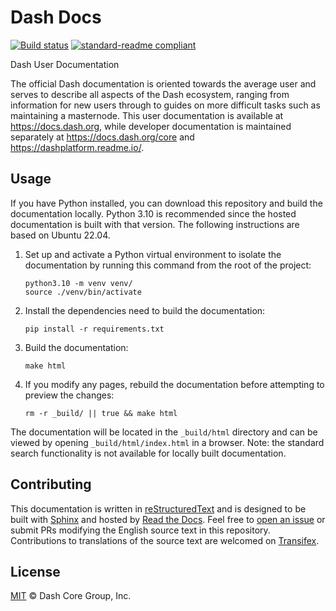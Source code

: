 # Dash Docs

[![Build
status](https://img.shields.io/readthedocs/dash-docs/stable)](https://readthedocs.org/projects/dash-docs/builds/)
[![standard-readme
compliant](https://img.shields.io/badge/readme%20style-standard-brightgreen)](https://github.com/RichardLitt/standard-readme)

Dash User Documentation

The official Dash documentation is oriented towards the average user and serves to describe all
aspects of the Dash ecosystem, ranging from information for new users through to guides on more
difficult tasks such as maintaining a masternode. This user documentation is available at
https://docs.dash.org, while developer documentation is maintained separately at
https://docs.dash.org/core and https://dashplatform.readme.io/.

## Usage

If you have Python installed, you can download this repository and build the documentation locally.
Python 3.10 is recommended since the hosted documentation is built with that version. The following
instructions are based on Ubuntu 22.04.

1. Set up and activate a Python virtual environment to isolate the documentation by running this
   command from the root of the project:

    ```shell
    python3.10 -m venv venv/
    source ./venv/bin/activate
    ```

1. Install the dependencies need to build the documentation:

    ```shell
    pip install -r requirements.txt
    ```

1. Build the documentation:

    ```shell
    make html
    ```

1. If you modify any pages, rebuild the documentation before attempting to preview the changes:

    ```shell
    rm -r _build/ || true && make html
    ```

The documentation will be located in the `_build/html` directory and can be viewed by opening
`_build/html/index.html` in a browser. Note: the standard search functionality is not available for
locally built documentation.

## Contributing

This documentation is written in [reStructuredText](https://docutils.sourceforge.io/rst.html) and is
designed to be built with [Sphinx](https://www.sphinx-doc.org/) and hosted by [Read the
Docs](https://readthedocs.org/). Feel free to [open an
issue](https://github.com/dashpay/docs/issues/new/choose) or submit PRs modifying the English source
text in this repository. Contributions to translations of the source text are welcomed on
[Transifex](https://www.transifex.com/dash/dash-docs/).

## License

[MIT](/LICENSE) © Dash Core Group, Inc.
